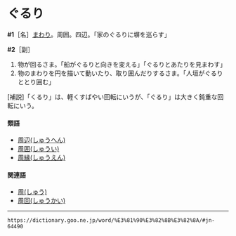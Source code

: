 # ぐるり

**\#1**［名］[まわり](まわり（回り／廻り／周り）)。周囲。四辺。「家のぐるりに塀を巡らす」

**\#2**［副］
1.  物が回るさま。「船がぐるりと向きを変える」「ぐるりとあたりを見まわす」
2.  物のまわりを円を描いて動いたり、取り囲んだりするさま。「人垣がぐるりととり囲む」
    

\[補説\]「くるり」は、軽くすばやい回転にいうが、「ぐるり」は大きく鈍重な回転にいう。

#### 類語

-   [周辺(しゅうへん)](https://dictionary.goo.ne.jp/word/%E5%91%A8%E8%BE%BA/#jn-104545)
-   [周囲(しゅうい)](https://dictionary.goo.ne.jp/word/%E5%91%A8%E5%9B%B2/#jn-103187)
-   [周縁(しゅうえん)](https://dictionary.goo.ne.jp/word/%E5%91%A8%E7%B8%81/#jn-103259)

#### 関連語

-   [周(しゅう)](https://dictionary.goo.ne.jp/word/%E5%91%A8/#jn-103081)
-   [周回(しゅうかい)](https://dictionary.goo.ne.jp/word/%E5%91%A8%E5%9B%9E/#jn-103297)

---
`https://dictionary.goo.ne.jp/word/%E3%81%90%E3%82%8B%E3%82%8A/#jn-64490`